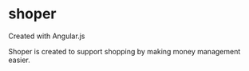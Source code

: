 # shoper

Created with Angular.js

Shoper is created to support shopping by making money management easier.
